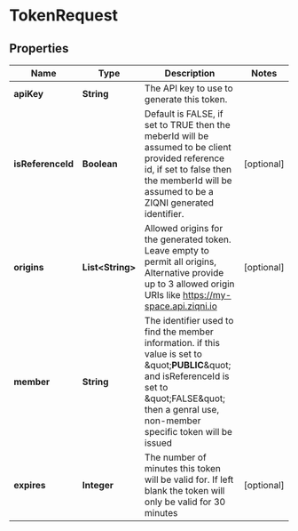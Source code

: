

# TokenRequest



## Properties

| Name | Type | Description | Notes |
|------------ | ------------- | ------------- | -------------|
|**apiKey** | **String** | The API key to use to generate this token. |  |
|**isReferenceId** | **Boolean** | Default is FALSE, if set to TRUE then the meberId will be assumed to be client provided reference id, if set to false then the memberId will be assumed to be a ZIQNI generated identifier. |  [optional] |
|**origins** | **List&lt;String&gt;** | Allowed origins for the generated token. Leave empty to permit all origins, Alternative provide up to 3 allowed origin URIs like https://my-space.api.ziqni.io  |  [optional] |
|**member** | **String** | The identifier used to find the member information. if this value is set to \&quot;__PUBLIC__\&quot; and isReferenceId is set to \&quot;FALSE\&quot; then a genral use, non-member specific token will be issued |  |
|**expires** | **Integer** | The number of minutes this token will be valid for. If left blank the token will only be valid for 30 minutes |  [optional] |



